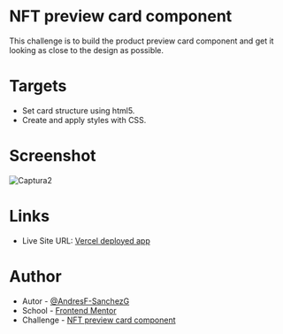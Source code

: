 # NFT preview card component

This challenge is to build the product preview card component and get it looking as close to the design as possible.

# Targets

- Set card structure using html5.
- Create and apply styles with CSS.

# Screenshot

![Captura2](https://github.com/AndresF-SanchezG/reto3/assets/113924667/7bc7ff39-a0a8-4766-a8d4-de35ddf46905)

# Links

- Live Site URL: [Vercel deployed app](https://reto3-sigma.vercel.app/)

# Author

- Autor - [@AndresF-SanchezG](https://github.com/AndresF-Sanchez)
- School - [Frontend Mentor](https://www.frontendmentor.io/profile/AndresF-SanchezG)
- Challenge - [NFT preview card component](https://www.frontendmentor.io/solutions/construir-un-componente-de-tarjeta-78aMDiewvc)

